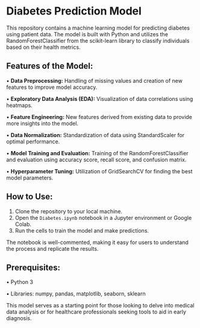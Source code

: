 # Diabetes Prediction Model

This repository contains a machine learning model for predicting diabetes using patient data. The model is built with Python and utilizes the RandomForestClassifier from the scikit-learn library to classify individuals based on their health metrics.

## Features of the Model:
•  **Data Preprocessing:** Handling of missing values and creation of new features to improve model accuracy.

•  **Exploratory Data Analysis (EDA):** Visualization of data correlations using heatmaps.

•  **Feature Engineering:** New features derived from existing data to provide more insights into the model.

•  **Data Normalization:** Standardization of data using StandardScaler for optimal performance.

•  **Model Training and Evaluation:** Training of the RandomForestClassifier and evaluation using accuracy score, recall score, and confusion matrix.

•  **Hyperparameter Tuning:** Utilization of GridSearchCV for finding the best model parameters.


## How to Use:
1. Clone the repository to your local machine.
2. Open the `Diabetes.ipynb` notebook in a Jupyter environment or Google Colab.
3. Run the cells to train the model and make predictions.

The notebook is well-commented, making it easy for users to understand the process and replicate the results.

## Prerequisites:
•  Python 3

•  Libraries: numpy, pandas, matplotlib, seaborn, sklearn


This model serves as a starting point for those looking to delve into medical data analysis or for healthcare professionals seeking tools to aid in early diagnosis.
